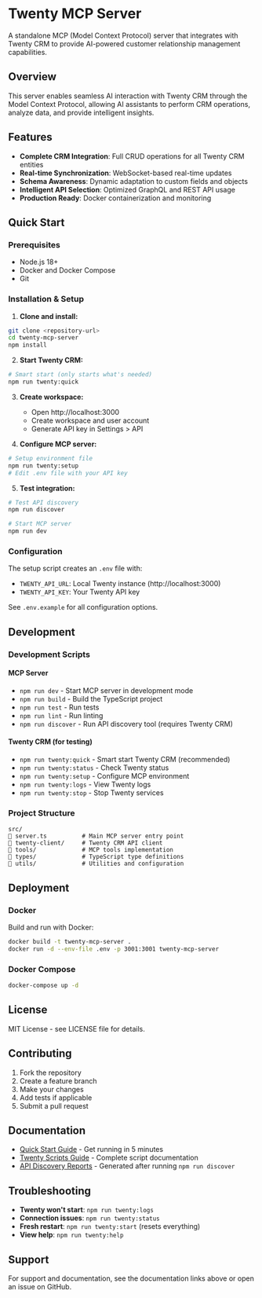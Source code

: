 # Twenty MCP Server

A standalone MCP (Model Context Protocol) server that integrates with Twenty CRM to provide AI-powered customer relationship management capabilities.

## Overview

This server enables seamless AI interaction with Twenty CRM through the Model Context Protocol, allowing AI assistants to perform CRM operations, analyze data, and provide intelligent insights.

## Features

- **Complete CRM Integration**: Full CRUD operations for all Twenty CRM entities
- **Real-time Synchronization**: WebSocket-based real-time updates
- **Schema Awareness**: Dynamic adaptation to custom fields and objects
- **Intelligent API Selection**: Optimized GraphQL and REST API usage
- **Production Ready**: Docker containerization and monitoring

## Quick Start

### Prerequisites

- Node.js 18+
- Docker and Docker Compose
- Git

### Installation & Setup

1. **Clone and install:**
```bash
git clone <repository-url>
cd twenty-mcp-server
npm install
```

2. **Start Twenty CRM:**
```bash
# Smart start (only starts what's needed)
npm run twenty:quick
```

3. **Create workspace:**
   - Open http://localhost:3000
   - Create workspace and user account
   - Generate API key in Settings > API

4. **Configure MCP server:**
```bash
# Setup environment file
npm run twenty:setup
# Edit .env file with your API key
```

5. **Test integration:**
```bash
# Test API discovery
npm run discover

# Start MCP server
npm run dev
```

### Configuration

The setup script creates an `.env` file with:

- `TWENTY_API_URL`: Local Twenty instance (http://localhost:3000)
- `TWENTY_API_KEY`: Your Twenty API key

See `.env.example` for all configuration options.

## Development

### Development Scripts

#### MCP Server
- `npm run dev` - Start MCP server in development mode
- `npm run build` - Build the TypeScript project
- `npm run test` - Run tests
- `npm run lint` - Run linting
- `npm run discover` - Run API discovery tool (requires Twenty CRM)

#### Twenty CRM (for testing)
- `npm run twenty:quick` - Smart start Twenty CRM (recommended)
- `npm run twenty:status` - Check Twenty status
- `npm run twenty:setup` - Configure MCP environment
- `npm run twenty:logs` - View Twenty logs
- `npm run twenty:stop` - Stop Twenty services

### Project Structure

```
src/
   server.ts          # Main MCP server entry point
   twenty-client/     # Twenty CRM API client
   tools/             # MCP tools implementation
   types/             # TypeScript type definitions
   utils/             # Utilities and configuration
```

## Deployment

### Docker

Build and run with Docker:

```bash
docker build -t twenty-mcp-server .
docker run -d --env-file .env -p 3001:3001 twenty-mcp-server
```

### Docker Compose

```bash
docker-compose up -d
```

## License

MIT License - see LICENSE file for details.

## Contributing

1. Fork the repository
2. Create a feature branch
3. Make your changes
4. Add tests if applicable
5. Submit a pull request

## Documentation

- [Quick Start Guide](./QUICK_START.md) - Get running in 5 minutes
- [Twenty Scripts Guide](./scripts/README.md) - Complete script documentation
- [API Discovery Reports](./reports/) - Generated after running `npm run discover`

## Troubleshooting

- **Twenty won't start**: `npm run twenty:logs`
- **Connection issues**: `npm run twenty:status`
- **Fresh restart**: `npm run twenty:start` (resets everything)
- **View help**: `npm run twenty:help`

## Support

For support and documentation, see the documentation links above or open an issue on GitHub.